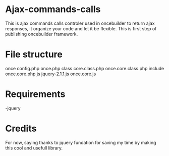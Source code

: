 Ajax-commands-calls
===================

This is ajax commands calls controler used in oncebuilder to return ajax responses, it organize your code and let it be flexible. This is first step of publishing oncebuilder framework.

File structure
===================

once
    config.php
    once.php
    class
        core.class.php
        once.core.class.php
    include
        once.core.php
    js
        jquery-2.1.1.js
        once.core.js

Requirements
===================

-jquery

Credits
===================

For now, saying thanks to jquery fundation for saving my time by making this cool and usefull library.
